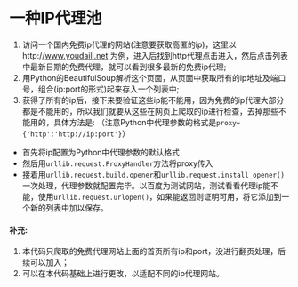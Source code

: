 # 一种IP代理池

1. 访问一个国内免费ip代理的网站(注意要获取高匿的ip)，这里以http://www.youdaili.net 为例，进入后找到http代理点击进入，然后点击列表中最新日期的免费代理，就可以看到很多最新的免费ip代理;
2. 用Python的BeautifulSoup解析这个页面，从页面中获取所有的ip地址及端口号，组合(ip:port的形式)起来存入一个列表中;
3. 获得了所有的ip后，接下来要验证这些ip能不能用，因为免费的ip代理大部分都是不能用的，所以我们就要从这些在网页上爬取的ip进行检查，去掉那些不能用的，具体方法是: 
（注意Python中代理参数的格式是`proxy={'http':'http://ip:port'}`） 
- 首先将ip配置为Python中代理参数的默认格式
- 然后用`urllib.request.ProxyHandler`方法将proxy传入
- 接着用`urllib.request.build.opener`和`urllib.request.install_opener()`一次处理，代理参数就配置完毕。以百度为测试网站，测试看看代理ip能不能，使用`urllib.request.urlopen()`，如果能返回则证明可用，将它添加到一个新的列表中加以保存。

#### 补充: 
1. 本代码只爬取的免费代理网站上面的首页所有ip和port，没进行翻页处理，后续可以加入；
2. 可以在本代码基础上进行更改，以适配不同的ip代理网站。
